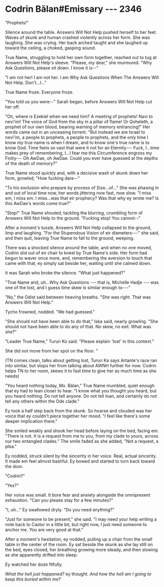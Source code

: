 # Codrin Bălan#Emissary --- 2346

"Prophets!"

Silence around the table. Answers Will Not Help pushed herself to her feet. Waves of skunk and human crashed violently across her form. She was laughing. She was crying. Her back arched taught and she laughed up toward the ceiling, a choked, gasping sound.

True Name, struggling to hold her own form together, reached out to tug at Answers Will Not Help's sleeve. "Please, my dear," she murmured. "Why Ask Questions, please sit down. I know it is--"

"I am not her! I am not her. I am Why Ask Questions When The Answers Will Not Help. Don't...I..."

True Name froze. Everyone froze.

"You told us you were--" Sarah began, before Answers Will Not Help cut her off.

"Oh, where is Ezekiel when we need him? A meeting of prophets! Navi to nevi'im! The voice of God from the sky in a pillar of flame! Or Qoheleth, a prophet of our own blood, bearing warning of memory entrancing!" Her words came out in an unceasing torrent. "But instead we are Israel to nevi'im, a people to prophets, a people to prophets, and the only time I know my true name is when I dream, and to know one's true name is to know God. Time feels so vast that were it not for an Eternity--- Fuck, I...time makes prey of remembering, I...I fear me this Circumference engross my Finity--- Oh AwDae, oh AwDae. Could you ever have guessed at the depths of the death of memory?"

True Name stood quickly and, with a decisive wash of skunk down her form, growled, "How fucking dare--"

"To his exclusion who prepare by process of Size...of..." She was phasing in and out of local time now, her words jittering now fast, now slow. "I miss em, I miss em. I miss...was that eir prophecy? Was that why ey wrote me? Is this AwDae's words come true?"

"Stop!" True Name shouted, tackling the blurring, crumbling form of Answers Will Not Help to the ground. "Fucking stop! You cannot--"

After a moment's tussle, Answers Will Not Help collapsed to the ground, limp and laughing. "For the Stupendous Vision of eir diameters---" she said, and then quit, leaving True Name to fall to the ground, weeping.

There was a shocked silence around the table, and when no one moved, Codrin slid out of eir chair to kneel by True Name's side. Her form had begun to waver once more, and, remembering the aversion to touch that came with that, ey simply sat beside her, waiting until she calmed down.

It was Sarah who broke the silence. "What just happened?"

"True Name and, uh...Why Ask Questions --- that is, Michelle Hadje --- was one of the lost, and I guess time skew is similar enough to---"

"No," the Odist said between heaving breaths. "She was right. That was Answers Will Not Help."

Tycho frowned, nodded. "We had guessed."

"She should not have been able to do that," Iska said, nearly growling. "She should not have been able to do any of that. No skew, no exit. What was she?"

"Leader True Name," Turun Ko said. "Please explain 'lost' in this context."

She did not move from her spot on the floor. "

(TN comes clean, talks about getting lost, Turun Ka says Artante's race ran into similar, but stops her from talking about AWNH further for now. Codrin helps TN to her room, skews it to fast time to give her as much time as she needs)

"You heard nothing today, Mx. Bălan," True Name mumbled, quiet enough that ey had to lean closer to hear. "I know what you thought you heard, but you heard nothing. Do not tell anyone. Do not tell Ioan, and certainly do not tell any others within the Ode clade."

Ey took a half step back from the skunk. So hoarse and clouded was her voice that ey couldn't piece together her mood. "I feel like there's some deeper implication there."

She smiled weakly and shook her head before laying on the bed, facing em. "There is not. It is a request from me to you, from my clade to yours, across our two entangled clades." The smile faded as she added, "Not a request, a plea."

Ey nodded, struck silent by the sincerity in her voice. Real, actual sincerity. It made em feel almost bashful. Ey bowed and started to turn back toward the door.

"Codrin?"

"Yes?"

Her voice was small. It bore fear and anxiety alongside the omnipresent exhaustion. "Can you please stay for a few minutes?"

"I, uh..." Ey swallowed dryly. "Do you need anything?"

"Just for someone to be present," she said. "I may need your help writing a note back to Castor in a little bit, but right now, I just need someone to anchor me. You are very good at that."

After a moment's hesitation, ey nodded, pulling up a chair from the small table in the center of the room. Ey sat beside the skunk as she lay still on the bed, eyes closed, her breathing growing more steady, and then slowing as she apparently drifted into sleep.

Ey watched her doze fitfully.

*What the hell just happened?* ey thought. *And how the hell am I going to keep this buried within me?*

